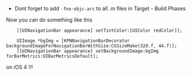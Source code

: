 * Dont forget to add `-fno-objc-arc` to all .m files in Target - Build Phases


Now you can do something like this
``` obj-c
    [[UINavigationBar appearance] setTintColor:[UIColor redColor]];
    
    UIImage *bgImg = [KPNNavigationBarDecorator backgroundImageForNavigationBarWithSize:CGSizeMake(320.f, 44.f)];
    [[UINavigationBar appearance] setBackgroundImage:bgImg forBarMetrics:UIBarMetricsDefault];
```

on iOS 4 !!!